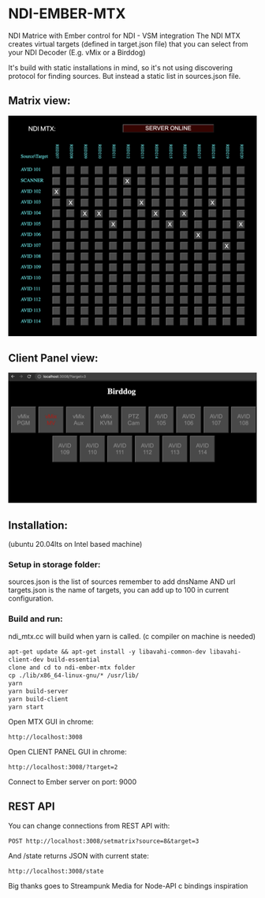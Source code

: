 # NDI-EMBER-MTX

NDI Matrice with Ember control for NDI - VSM integration
The NDI MTX creates virtual targets (defined in target.json file) that you can select from your NDI Decoder (E.g. vMix or a Birddog)

It's build with static installations in mind, so it's not using discovering protocol for finding sources. But instead a static list in sources.json file.

## Matrix view:
<img src="doc/mtx.png">

## Client Panel view:
<img src="doc/clientpanel.png">

## Installation: 
(ubuntu 20.04lts on Intel based machine)

### Setup in storage folder:
sources.json is the list of sources remember to add dnsName AND url
targets.json is the name of targets, you can add up to 100 in current configuration.

### Build and run:
ndi_mtx.cc will build when yarn is called.
(c compiler on machine is needed)
```
apt-get update && apt-get install -y libavahi-common-dev libavahi-client-dev build-essential
clone and cd to ndi-ember-mtx folder
cp ./lib/x86_64-linux-gnu/* /usr/lib/
yarn
yarn build-server
yarn build-client
yarn start
```

Open MTX GUI in chrome:
```
http://localhost:3008
```

Open CLIENT PANEL GUI in chrome:
```
http://localhost:3008/?target=2
```

Connect to Ember server on port: 9000

## REST API
You can change connections from REST API with:
```
POST http://localhost:3008/setmatrix?source=8&target=3
```
And /state returns JSON with current state:
```
http://localhost:3008/state
```

Big thanks goes to Streampunk Media for Node-API c bindings inspiration


